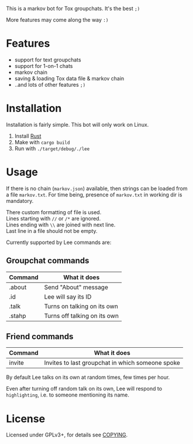 This is a markov bot for Tox groupchats. It's the best `;)`

More features may come along the way `:)`

# Features

* support for text groupchats
* support for 1-on-1 chats
* markov chain
* saving & loading Tox data file & markov chain
* ..and lots of other features `;)`


# Installation
Installation is fairly simple. This bot will only work on Linux. 

1. Install [Rust](http://www.rust-lang.org/)
2. Make with `cargo build`
3. Run with `./target/debug/./lee`

# Usage

If there is no chain (``markov.json``) available, then strings can be loaded from a file ``markov.txt``. For time being, presence of ``markov.txt`` in working dir is mandatory.

There custom formatting of file is used.<br/>
Lines starting with ``//`` or ``/*`` are ignored.<br/>
Lines ending with ``\\`` are joined with next line.<br/>
Last line in a file should not be empty.<br/>


Currently supported by Lee commands are:

## Groupchat commands

| Command | What it does |
|---------|--------------|
| .about  | Send "About" message         |
| .id     | Lee will say its ID          |
| .talk   | Turns on talking on its own  |
| .stahp  | Turns off talking on its own |

## Friend commands

| Command | What it does |
|---------|--------------|
| invite  | Invites to last groupchat in which someone spoke |


By default Lee talks on its own at random times, few times per hour.

Even after turning off random talk on its own, Lee will respond to `highlighting`, i.e. to someone mentioning its name.


# License

Licensed under GPLv3+, for details see [COPYING](/COPYING).